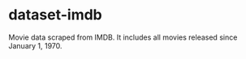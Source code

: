 # dataset-imdb
Movie data scraped from IMDB. It includes all movies released since January 1, 1970.
